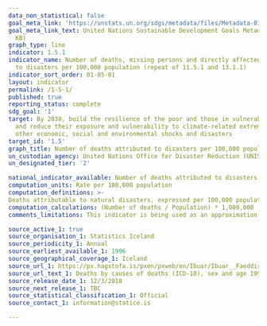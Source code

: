 ```yaml
---
data_non_statistical: false
goal_meta_link: 'https://unstats.un.org/sdgs/metadata/files/Metadata-01-05-01.pdf '
goal_meta_link_text: United Nations Sustainable Development Goals Metadata (PDF 224
  KB)
graph_type: line
indicator: 1.5.1
indicator_name: Number of deaths, missing persons and directly affected persons attributed
  to disasters per 100,000 population (repeat of 11.5.1 and 13.1.1)
indicator_sort_order: 01-05-01
layout: indicator
permalink: /1-5-1/
published: true
reporting_status: complete
sdg_goal: '1'
target: By 2030, build the resilience of the poor and those in vulnerable situations
  and reduce their exposure and vulnerability to climate-related extreme events and
  other economic, social and environmental shocks and disasters
target_id: '1.5'
graph_title: Number of deaths attributed to disasters per 100,000 population
un_custodian_agency: United Nations Office for Disaster Reduction (UNISDR)
un_designated_tier: '2'

national_indicator_available: Number of deaths attributed to disasters per 1,000,000 population
computation_units: Rate per 100,000 population
computation_definitions: >-
Deaths attributable to natural disasters, expressed per 100,000 population. The causes of death are registered as due to exposure to forces of nature and include; X30 Exposure to excessive natural heat, X31 Exposure to excessive natural cold, X32 Exposure to sunlight, X34 Earthquake, X35 Volcanic eruption, X36 Avalanche, landslide and other earth movements, X37 Cataclysmic storm, X38 Flood, X39 Exposure to other forces of nature. Of these only X31 Exposure to excessive natural cold and X36 Avalanche, landslide and other earth movements have been recorded in Iceland since 1996. 
computation_calculations: (Number of deaths / Population) * 1,000,000
comments_limitations: This indicator is being used as an approximation of the UN SDG Indicator. Where possible, we will work to identify or develop Icelandic data to meet the global indicator specification. This indicator has not been identified in collaboration with topic experts.

source_active_1: true
source_organisation_1: Statistics Iceland
source_periodicity_1: Annual
source_earliest_available_1: 1996
source_geographical_coverage_1: Iceland 
source_url_1: https://px.hagstofa.is/pxen/pxweb/en/Ibuar/Ibuar__Faeddirdanir__danir__danarmein/MAN05302.px
source_url_text_1: Deaths by causes of deaths (ICD-10), sex and age 1996-2017
source_release_date_1: 12/3/2018
source_next_release_1: TBC
source_statistical_classification_1: Official
source_contact_1: information@statice.is

---
```

